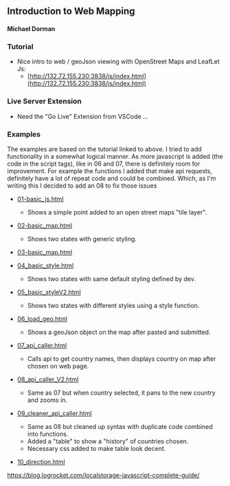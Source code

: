 ## Introduction to Web Mapping
#### Michael Dorman

### Tutorial

- Nice intro to web / geoJson viewing with OpenStreet Maps and LeafLet Js: 
  - [http://132.72.155.230:3838/js/index.html](http://132.72.155.230:3838/js/index.html)

### Live Server Extension

- Need the "Go Live" Extension from VSCode ... 

### Examples

The examples are based on the tutorial linked to above. I tried to add functionality in a somewhat logical manner. As more javascript is added (the code in the script tags), like in 06 and 07, there is definitely room for improvement. For example the functions I added that make api requests, definitely have a lot of repeat code and could be combined. Which, as I'm writing this I decided to add an 08 to fix those issues

- [01-basic_js.html](https://github.com/rugbyprof/4553-Spatial-DS/blob/master/Lectures/10_WebView/01_basic_js.html)
  - Shows a simple point added to an open street maps "tile layer". 
- [02-basic_map.html](https://github.com/rugbyprof/4553-Spatial-DS/blob/master/Lectures/10_WebView/02_basic_map.html)
  - Shows two states with generic styling. 
- [03-basic_map.html](https://github.com/rugbyprof/4553-Spatial-DS/blob/master/Lectures/10_WebView/03_basic_map.html)

- [04_basic_style.html](https://github.com/rugbyprof/4553-Spatial-DS/blob/master/Lectures/10_WebView/04_basic_style.html) 
  - Shows two states with same default styling defined by dev. 
- [05_basic_styleV2.html](https://github.com/rugbyprof/4553-Spatial-DS/blob/master/Lectures/10_WebView/05_basic_styleV2.html) 
  - Shows two states with different styles using a style function.
- [06_load_geo.html](https://github.com/rugbyprof/4553-Spatial-DS/blob/master/Lectures/10_WebView/06_load_geo.html) 
  - Shows a geoJson object on the map after pasted and submitted.
- [07_api_caller.html](https://github.com/rugbyprof/4553-Spatial-DS/blob/master/Lectures/10_WebView/07_api_caller.html)  
  - Calls api to get country names, then displays country on map after chosen on web page.
- [08_api_caller_V2.html](https://github.com/rugbyprof/4553-Spatial-DS/blob/master/Lectures/10_WebView/08_api_caller_V2.html)  
  - Same as 07 but when country selected, it pans to the new country and zooms in.
- [09_cleaner_api_caller.html](https://github.com/rugbyprof/4553-Spatial-DS/blob/master/Lectures/10_WebView/09_cleaner_api_caller.html)  
  - Same as 08 but cleaned up syntax with duplicate code combined into functions.  
  - Added a "table" to show a "history" of countries chosen.
  - Necessary css added to make table look decent.
- [10_direction.html](https://github.com/rugbyprof/4553-Spatial-DS/blob/master/Lectures/10_WebView/10_direction.html)  

https://blog.logrocket.com/localstorage-javascript-complete-guide/